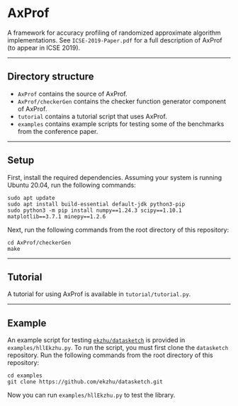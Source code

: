 AxProf
======

A framework for accuracy profiling of randomized approximate algorithm implementations. See `ICSE-2019-Paper.pdf` for a full description of AxProf (to appear in ICSE 2019).

---

Directory structure
-------------------

* `AxProf` contains the source of AxProf.
* `AxProf/checkerGen` contains the checker function generator component of AxProf.
* `tutorial` contains a tutorial script that uses AxProf.
* `examples` contains example scripts for testing some of the benchmarks from the conference paper.

---

Setup
-----

First, install the required dependencies. Assuming your system is running Ubuntu 20.04, run the following commands:

    sudo apt update
    sudo apt install build-essential default-jdk python3-pip
    sudo python3 -m pip install numpy==1.24.3 scipy==1.10.1 matplotlib==3.7.1 minepy==1.2.6

Next, run the following commands from the root directory of this repository:

    cd AxProf/checkerGen
    make

---

Tutorial
--------

A tutorial for using AxProf is available in `tutorial/tutorial.py`.

---

Example
-------

An example script for testing [`ekzhu/datasketch`](https://github.com/ekzhu/datasketch) is provided in `examples/hllEkzhu.py`. To run the script, you must first clone the `datasketch` repository. Run the following commands from the root directory of this repository:

    cd examples
    git clone https://github.com/ekzhu/datasketch.git

Now you can run `examples/hllEkzhu.py` to test the library.
